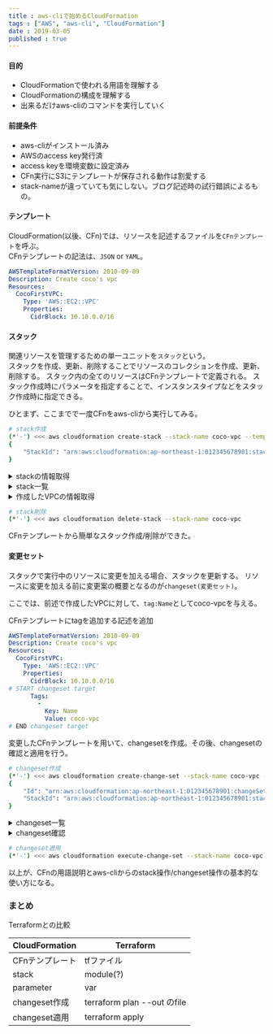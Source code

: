 ```yaml
---
title : aws-cliで始めるCloudFormation
tags : ["AWS", "aws-cli", "CloudFormation"]
date : 2019-03-05
published : true
---
```


#### 目的

- CloudFormationで使われる用語を理解する
- CloudFormationの構成を理解する
- 出来るだけaws-cliのコマンドを実行していく

<!--more-->

#### 前提条件

- aws-cliがインストール済み
- AWSのaccess key発行済
- access keyを環境変数に設定済み
- CFn実行にS3にテンプレートが保存される動作は割愛する
- stack-nameが違っていても気にしない。ブログ記述時の試行錯誤によるもの。

#### テンプレート

CloudFormation(以後、CFn)では、リソースを記述するファイルを`CFnテンプレート`を呼ぶ。  
CFnテンプレートの記法は、`JSON` or `YAML`。

```yaml:example.yaml
AWSTemplateFormatVersion: 2010-09-09
Description: Create coco's vpc
Resources:
  CocoFirstVPC:
    Type: 'AWS::EC2::VPC'
    Properties: 
      CidrBlock: 10.10.0.0/16
```


#### スタック

関連リソースを管理するための単一ユニットを`スタック`という。  
スタックを作成、更新、削除することでリソースのコレクションを作成、更新、削除する。
スタック内の全てのリソースはCFnテンプレートで定義される。
スタック作成時にパラメータを指定することで、インスタンスタイプなどをスタック作成時に指定できる。

ひとまず、ここまでで一度CFnをaws-cliから実行してみる。
```bash
# stack作成
(*'-') <<< aws cloudformation create-stack --stack-name coco-vpc --template-body file://./example.yaml
{
    "StackId": "arn:aws:cloudformation:ap-northeast-1:012345678901:stack/coco-vpc/4a6f6260-3f09-11e9-a59f-066cec78e1f8"
}
```
</details>

<details>
<summary>stackの情報取得</summary>
```bash
(*'-') <<< aws cloudformation describe-stacks
{
    "Stacks": [
        {
            "StackId": "arn:aws:cloudformation:ap-northeast-1:012345678901:stack/coco-vpc/4a6f6260-3f09-11e9-a59f-066cec78e1f8",
            "StackName": "coco-vpc",
            "Description": "Create coco's vpc",
            "CreationTime": "2019-03-05T05:41:14.771Z",
            "RollbackConfiguration": {},
            "StackStatus": "CREATE_COMPLETE",
            "DisableRollback": false,
            "NotificationARNs": [],
            "Tags": [],
            "DriftInformation": {
                "StackDriftStatus": "NOT_CHECKED"
            }
        }
    ]
}
```
</details>

<details>
<summary>stack一覧</summary>
```bash
(*'-') <<< aws cloudformation list-stacks
{
    "StackSummaries": [
        {
            "StackId": "arn:aws:cloudformation:ap-northeast-1:012345678901:stack/coco-vpc/4a6f6260-3f09-11e9-a59f-066cec78e1f8",
            "StackName": "coco-vpc",
            "TemplateDescription": "Create coco's vpc",
            "CreationTime": "2019-03-05T05:41:14.771Z",
            "LastUpdatedTime": "2019-03-05T06:52:30.668Z",
            "DeletionTime": "2019-03-05T06:56:27.631Z",
            "StackStatus": "DELETE_COMPLETE",
            "DriftInformation": {
                "StackDriftStatus": "NOT_CHECKED"
            }
        }
    ]
}
```
</details>

<details>
<summary>作成したVPCの情報取得</summary>
```bash
(*'-') <<< aws ec2 describe-vpcs
{
    "Vpcs": [
        {
            "CidrBlock": "10.10.0.0/16",
            "DhcpOptionsId": "dopt-6d45040a",
            "State": "available",
            "VpcId": "vpc-0ff5de1320b84a7a0",
            "OwnerId": "012345678901",
            "InstanceTenancy": "default",
            "CidrBlockAssociationSet": [
                {
                    "AssociationId": "vpc-cidr-assoc-0cb726d4c403e6aa6",
                    "CidrBlock": "10.10.0.0/16",
                    "CidrBlockState": {
                        "State": "associated"
                    }
                }
            ],
            "IsDefault": false,
            "Tags": [
                {
                    "Key": "aws:cloudformation:stack-name",
                    "Value": "coco-vpc"
                },
                {
                    "Key": "aws:cloudformation:stack-id",
                    "Value": "arn:aws:cloudformation:ap-northeast-1:012345678901:stack/coco-vpc/4a6f6260-3f09-11e9-a59f-066cec78e1f8"
                },
                {
                    "Key": "aws:cloudformation:logical-id",
                    "Value": "CocoFirstVPC"
                }
            ]
        }
    ]
}
```
</details>

```bash
# stack削除
(*'-') <<< aws cloudformation delete-stack --stack-name coco-vpc
```

CFnテンプレートから簡単なスタック作成/削除ができた。


#### 変更セット
スタックで実行中のリソースに変更を加える場合、スタックを更新する。
リソースに変更を加える前に変更案の概要となるのが`changeset(変更セット)`。

ここでは、前述で作成したVPCに対して、`tag:Name`としてcoco-vpcを与える。

CFnテンプレートにtagを追加する記述を追加
```yaml
AWSTemplateFormatVersion: 2010-09-09
Description: Create coco's vpc
Resources:
  CocoFirstVPC:
    Type: 'AWS::EC2::VPC'
    Properties: 
      CidrBlock: 10.10.0.0/16
# START changeset target
      Tags:
        -
          Key: Name
          Value: coco-vpc
# END changeset target
```

変更したCFnテンプレートを用いて、changesetを作成。その後、changesetの確認と適用を行う。

```bash
# changeset作成
(*'-') <<< aws cloudformation create-change-set --stack-name coco-vpc --change-set-name first-changeset --template-body file://./example.yaml
{
    "Id": "arn:aws:cloudformation:ap-northeast-1:012345678901:changeSet/first-changeset/8c6d9520-df98-4fae-b00c-28c0267703fc",
    "StackId": "arn:aws:cloudformation:ap-northeast-1:012345678901:stack/coco-vpc/4a6f6260-3f09-11e9-a59f-066cec78e1f8"
}
```

<details>
<summary>changeset一覧</summary>
```bash
(*'-') <<< aws cloudformation list-change-sets --stack-name coco-vpc
{
    "Summaries": [
        {
            "StackId": "arn:aws:cloudformation:ap-northeast-1:012345678901:stack/coco-vpc/4a6f6260-3f09-11e9-a59f-066cec78e1f8",
            "StackName": "coco-vpc",
            "ChangeSetId": "arn:aws:cloudformation:ap-northeast-1:012345678901:changeSet/first-changeset/8c6d9520-df98-4fae-b00c-28c0267703fc",
            "ChangeSetName": "first-changeset",
            "ExecutionStatus": "AVAILABLE",
            "Status": "CREATE_COMPLETE",
            "CreationTime": "2019-03-05T06:45:17.395Z"
        }
    ]
}
```
</details>

<details>
<summary>changeset確認</summary>
```bash
(*'-') <<< aws cloudformation describe-change-set --stack-name coco-vpc --change-set-name first-changeset
{
    "Changes": [
        {
            "Type": "Resource",
            "ResourceChange": {
                "Action": "Modify",
                "LogicalResourceId": "CocoFirstVPC",
                "PhysicalResourceId": "vpc-0ff5de1320b84a7a0",
                "ResourceType": "AWS::EC2::VPC",
                "Replacement": "False",
                "Scope": [
                    "Tags"
                ],
                "Details": [
                    {
                        "Target": {
                            "Attribute": "Tags",
                            "RequiresRecreation": "Never"
                        },
                        "Evaluation": "Static",
                        "ChangeSource": "DirectModification"
                    }
                ]
            }
        }
    ],
    "ChangeSetName": "first-changeset",
    "ChangeSetId": "arn:aws:cloudformation:ap-northeast-1:012345678901:changeSet/first-changeset/8c6d9520-df98-4fae-b00c-28c0267703fc",
    "StackId": "arn:aws:cloudformation:ap-northeast-1:012345678901:stack/coco-vpc/4a6f6260-3f09-11e9-a59f-066cec78e1f8",
    "StackName": "coco-vpc",
    "Description": null,
    "Parameters": null,
    "CreationTime": "2019-03-05T06:45:17.395Z",
    "ExecutionStatus": "AVAILABLE",
    "Status": "CREATE_COMPLETE",
    "StatusReason": null,
    "NotificationARNs": [
        "arn:aws:sns:ap-northeast-1:012345678901:slack"
    ],
    "RollbackConfiguration": {
        "RollbackTriggers": []
    },
    "Capabilities": [],
    "Tags": null
}
```
</details>

```bash
# changeset適用
(*'-') <<< aws cloudformation execute-change-set --stack-name coco-vpc --change-set-name first-changeset
```

以上が、CFnの用語説明とaws-cliからのstack操作/changeset操作の基本的な使い方になる。

### まとめ

Terraformとの比較

| CloudFormation  | Terraform                         |
|-----------------|-----------------------------------|
| CFnテンプレート | tfファイル                        |
| stack           | module(?)                         |
| parameter       | var                               |
| changeset作成   | terraform plan --out <file>のfile |
| changeset適用   | terraform apply <file>            |



